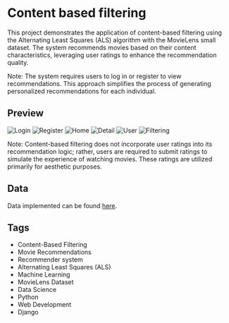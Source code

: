 # Content based filtering
This project demonstrates the application of content-based filtering using the Alternating Least Squares (ALS) algorithm with the MovieLens small dataset. The system recommends movies based on their content characteristics, leveraging user ratings to enhance the recommendation quality.

Note: The system requires users to log in or register to view recommendations. This approach simplifies the process of generating personalized recommendations for each individual.

## Preview
![Login](./images/login.png)
![Register](./images/register.png)
![Home](./images/home.png)
![Detail](./images/single_movie.png)
![User](./images/recommendation.png)
![Filtering](./images/filtering.png)

Note: Content-based filtering does not incorporate user ratings into its recommendation logic; rather, users are required to submit ratings to simulate the experience of watching movies. These ratings are utilized primarily for aesthetic purposes.

## Data
Data implemented can be found [here](https://github.com/iramamy/Movie-lens-images).

## Tags
- Content-Based Filtering
- Movie Recommendations
- Recommender system
- Alternating Least Squares (ALS)
- Machine Learning
- MovieLens Dataset
- Data Science
- Python
- Web Development
- Django